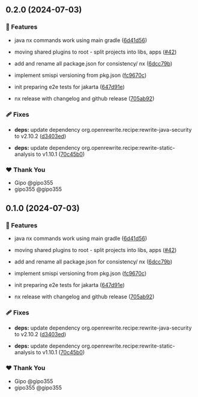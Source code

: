 ## 0.2.0 (2024-07-03)


### 🚀 Features

- java nx commands work using main gradle ([6d41d56](https://github.com/gipo355/angular-tomcat-gradle-monorepo/commit/6d41d56))

- moving shared plugins to root - split projects into libs, apps ([#42](https://github.com/gipo355/angular-tomcat-gradle-monorepo/pull/42))

- add and rename all package.json for consistency/ nx ([6dcc79b](https://github.com/gipo355/angular-tomcat-gradle-monorepo/commit/6dcc79b))

- implement smispi versioning from pkg.json ([fc9670c](https://github.com/gipo355/angular-tomcat-gradle-monorepo/commit/fc9670c))

- init preparing e2e tests for jakarta ([647d91e](https://github.com/gipo355/angular-tomcat-gradle-monorepo/commit/647d91e))

- nx release with changelog and github release ([705ab92](https://github.com/gipo355/angular-tomcat-gradle-monorepo/commit/705ab92))


### 🩹 Fixes

- **deps:** update dependency org.openrewrite.recipe:rewrite-java-security to v2.10.2 ([d3403ed](https://github.com/gipo355/angular-tomcat-gradle-monorepo/commit/d3403ed))

- **deps:** update dependency org.openrewrite.recipe:rewrite-static-analysis to v1.10.1 ([70c45b0](https://github.com/gipo355/angular-tomcat-gradle-monorepo/commit/70c45b0))


### ❤️  Thank You

- Gipo @gipo355
- gipo355 @gipo355

## 0.1.0 (2024-07-03)


### 🚀 Features

- java nx commands work using main gradle ([6d41d56](https://github.com/gipo355/angular-tomcat-gradle-monorepo/commit/6d41d56))

- moving shared plugins to root - split projects into libs, apps ([#42](https://github.com/gipo355/angular-tomcat-gradle-monorepo/pull/42))

- add and rename all package.json for consistency/ nx ([6dcc79b](https://github.com/gipo355/angular-tomcat-gradle-monorepo/commit/6dcc79b))

- implement smispi versioning from pkg.json ([fc9670c](https://github.com/gipo355/angular-tomcat-gradle-monorepo/commit/fc9670c))

- init preparing e2e tests for jakarta ([647d91e](https://github.com/gipo355/angular-tomcat-gradle-monorepo/commit/647d91e))

- nx release with changelog and github release ([705ab92](https://github.com/gipo355/angular-tomcat-gradle-monorepo/commit/705ab92))


### 🩹 Fixes

- **deps:** update dependency org.openrewrite.recipe:rewrite-java-security to v2.10.2 ([d3403ed](https://github.com/gipo355/angular-tomcat-gradle-monorepo/commit/d3403ed))

- **deps:** update dependency org.openrewrite.recipe:rewrite-static-analysis to v1.10.1 ([70c45b0](https://github.com/gipo355/angular-tomcat-gradle-monorepo/commit/70c45b0))


### ❤️  Thank You

- Gipo @gipo355
- gipo355 @gipo355